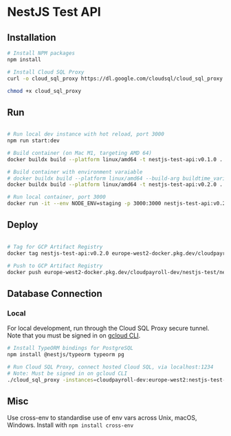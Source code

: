 # NestJS Test API

## Installation

```bash
# Install NPM packages
npm install

# Install Cloud SQL Proxy
curl -o cloud_sql_proxy https://dl.google.com/cloudsql/cloud_sql_proxy.darwin.arm64

chmod +x cloud_sql_proxy

```

## Run

```bash

# Run local dev instance with hot reload, port 3000
npm run start:dev

# Build container (on Mac M1, targeting AMD 64)
docker buildx build --platform linux/amd64 -t nestjs-test-api:v0.1.0 .

# Build container with environment varaiable
# docker buildx build --platform linux/amd64 --build-arg buildtime_variable=new_value -t nestjs-test-api:v0.2.0 .
docker buildx build --platform linux/amd64 -t nestjs-test-api:v0.2.0 .

# Run local container, port 3000
docker run -it --env NODE_ENV=staging -p 3000:3000 nestjs-test-api:v0.2.0

```

## Deploy

```bash

# Tag for GCP Artifact Registry
docker tag nestjs-test-api:v0.2.0 europe-west2-docker.pkg.dev/cloudpayroll-dev/nestjs-test/nestjs-test-api:v0.2.0

# Push to GCP Artifact Registry
docker push europe-west2-docker.pkg.dev/cloudpayroll-dev/nestjs-test/nestjs-test-api:v0.2.0

```

## Database Connection

### Local

For local development, run through the Cloud SQL Proxy secure tunnel. Note that you must be signed in on [gcloud CLI](https://cloud.google.com/sdk/gcloud).

```bash
# Install TypeORM bindings for PostgreSQL
npm install @nestjs/typeorm typeorm pg

# Run Cloud SQL Proxy, connect hosted Cloud SQL, via localhost:1234
# Note: Must be signed in on gcloud CLI
./cloud_sql_proxy -instances=cloudpayroll-dev:europe-west2:nestjs-test-db=tcp:0.0.0.0:1234
```

## Misc

Use cross-env to standardise use of env vars across Unix, macOS, Windows. Install with `npm install cross-env`
